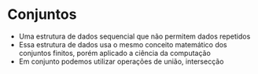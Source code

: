 # Conjuntos

- Uma estrutura de dados sequencial que não permitem dados repetidos
- Essa estrutura de dados usa o mesmo conceito matemático dos conjuntos finitos, porém aplicado a ciência da computação
- Em conjunto podemos utilizar operações de união, intersecção
